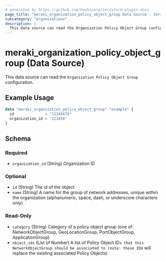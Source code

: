 ```yaml
---
# generated by https://github.com/hashicorp/terraform-plugin-docs
page_title: "meraki_organization_policy_object_group Data Source - terraform-provider-meraki"
subcategory: "Organizations"
description: |-
  This data source can read the Organization Policy Object Group configuration.
---
```


# meraki_organization_policy_object_group (Data Source)

This data source can read the `Organization Policy Object Group` configuration.

## Example Usage

```terraform
data "meraki_organization_policy_object_group" "example" {
  id              = "12345678"
  organization_id = "123456"
}
```

<!-- schema generated by tfplugindocs -->
## Schema

### Required

- `organization_id` (String) Organization ID

### Optional

- `id` (String) The id of the object
- `name` (String) A name for the group of network addresses, unique within the organization (alphanumeric, space, dash, or underscore characters only)

### Read-Only

- `category` (String) Category of a policy object group (one of: NetworkObjectGroup, GeoLocationGroup, PortObjectGroup, ApplicationGroup)
- `object_ids` (List of Number) A list of Policy Object ID`s that this NetworkObjectGroup should be associated to (note: these ID`s will replace the existing associated Policy Objects)
